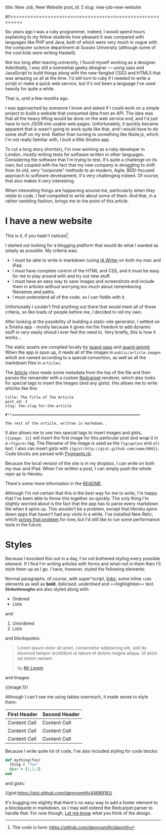 title: New Job, New Website
post_id: 2
slug: new-job-new-website

#!!==========================================================

Six years ago I was a ruby programmer, indeed, I would spend hours explaining to my fellow students how pleasant it was compared with languages like PHP and Java, both of which were very much in vogue with the computer science department at Sussex University (although some of the cool kids were writing Haskell).

Not too long after leaving university, I found myself working as a designer. Admittedly, I was still a somewhat geeky designer — using sass and JavaScript to build things along with the new-fangled CSS3 and HTML5 that was amazing us all at the time. I'd still turn to ruby if I needed to write a script or make a quick web service, but it's not been a language I've used heavily for quite a while. 

That is, until a few months ago. 

I was approached by someone I know and asked if I could work on a simple project to build a website that consumed data from an API. The idea was that all the heavy lifting would be done on the web service end, and I'd just have to turn JSON into usable web pages. Unfortunately, it quickly became apparent that is wasn't going to work quite like that, and I would have to do some stuff on my end. Rather than turning to something like Node.js, which I'm not really familiar with, I built a little Sinatra app. 

To cut a long story short(er), I'm now working as a ruby developer in London, mostly writing tests for software written in other languages. Considering the software that I'm trying to test, it's quite a challenge on its own; but coupled with the fact that my new company is struggling to shift from its old, very “corporate” methods to an modern, Agile, BDD-focused approach to software development, it's very challenging indeed. Of course, that also makes it very interesting. 

When interesting things are happening around me, particularly when they relate to code, I feel compelled to write about some of them. And that, in a rather rambling fashion, brings me to the point of this article.

# I have a new website

This is it, if you hadn't noticed[^1].

I started out looking for a blogging platform that would do what I wanted as simply as possible. My criteria was:

* I must be able to write in markdown (using [iA Writer](http://www.iawriter.com/) on both my mac and iPad.
* I must have complete control of the HTML and CSS, and it must be easy for me to play around with and try out new stuff.
* I must have an easy way to save images and screenshots and include them in articles without worrying too much about remembering filenames and paths.
* I must understand all of the code, so I can fiddle with it.

Unfortunatly I couldn't find anything out there that would meet all of those criteria, so like loads of people before me, I decided to roll my own.

After looking at the possibility of building a static-site generator, I settled on a Sinatra app - mostly because it gives me the freedom to add dynamic stuff in very easily shoud I ever feel the need to. Very briefly, this is how it works…

The static assets are compiled locally by [guard-sass](https://github.com/hawx/guard-sass) and [guard-jammit](https://github.com/guard/guard-jammit). When the app is spun up, it reads all of the images in `public/article-images` which are named according to a special convention,  as well as all the markdown files in `articles`.

The [Article](https://github.com/dannysmith/dasmith/blob/master/lib/article.rb) class reads some metadata from the top of the file and then parses the remainder with a custom [Redcarpet](https://github.com/vmg/redcarpet) renderer, which also looks for special tags to insert the images (and any gists). this allows me to write articles like this:

````
title: The Title of The Article
post_id: 3
slug: the-slug-for-the-article

#!!==========================================================

The rest of the article, written in markdown..
````

It also allows me to use two special tags to insert images and gists, `{{image: 1}}` will insert the first image for this particular post and wrap it in a `<figure>` tag. The filename of the image is used as the `figcaption` and `alt` text. I also can insert gists with `{{gist:http://gist.github.com/name/000}}`. Code blocks are parsed with [Pygments.rb](https://github.com/tmm1/pygments.rb).

Because the local version of the site is in my dropbox, I can write on both my mac and iPad. When I've written a post, I can simply push the whole repo up to Heroku.

There's some more information in the [README](https://github.com/dannysmith/dasmith/blob/master/README.md).

Although I'm not certain that this is the best way for me to write, I'm happy that I've been able to throw this together so quickly. The only thing I'm slightly worried about is the fact that the app has to parse every markdown file when it spins up. This wouldn't be a problem, except that Heroku spins down apps that haven't had any visits in a while. I've installed New Relic, which [solves that problem](https://coderwall.com/p/u0x3nw) for now, but I'd still like to run some performance tests in the future.

[^1]: The code is here: https://github.com/dannysmith/dasmith

# Styles

Because I knocked this out in a day, I've not bothered styling every possible element. If I find I'm writing articles with forms and what-not in them then I'll style them up as I go. I have, however, styled the following elements:

Normal paragraphs, of course, with super^script, [links](http://google.com), some inline `code` elements as well as **bold**, *italicised*, _underlined_ and ==highlighted== text. ~~Strikethroughs~~ are also styled along with:

* Ordered
* Lists

and

1. Unordered
2. Lists

and blockquotes:

<blockquote><p>Lorem ipsum dolor sit amet, consectetur adipisicing elit, sed do eiusmod
tempor incididunt ut labore et dolore magna aliqua. Ut enim ad minim veniam</p>
<footer>by <a href="http://www.lipsum.com/">Mr Lorem</a></footer></blockquote>

and Images:

{{image:1}}

Although I can't see me using tables overmuch, it made sense to style them:

First Header  | Second Header
------------- | -------------
Content Cell  | Content Cell
Content Cell  | Content Cell
Content Cell  | Content Cell

Because I write quite lot of code, I've also included styling for code blocks:

````ruby
def mything(foo)
  thing = "foo"
  @bar = [1,2,3]
end
````

and gists:

{{gist:https://gist.github.com/dannysmith/4468916}}

It's bugging me slightly that there's no easy way to add a footer element to a blockquote in markdown, so I may well extend the Redcarpet parser to handle that. For now though, [Let me know](http://twitter.com/dannysmith) what you think of the design.